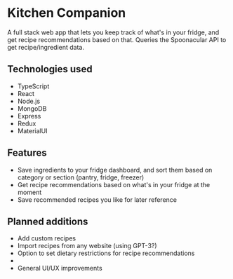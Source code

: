 # Kitchen Companion

A full stack web app that lets you keep track of what's in your fridge, and get recipe recommendations based on that. Queries the Spoonacular API to get recipe/ingredient data.

## Technologies used

- TypeScript
- React
- Node.js
- MongoDB
- Express
- Redux
- MaterialUI

## Features

- Save ingredients to your fridge dashboard, and sort them based on category or section (pantry, fridge, freezer)
- Get recipe recommendations based on what's in your fridge at the moment
- Save recommended recipes you like for later reference

## Planned additions

- Add custom recipes
- Import recipes from any website (using GPT-3?)
- Option to set dietary restrictions for recipe recommendations
-
- General UI/UX improvements
